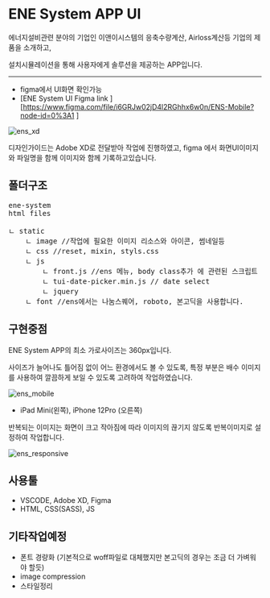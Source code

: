 <h1>ENE System APP UI</h1>
에너지설비관련 분야의 기업인 이앤이시스템의 응축수량계산, Airloss계산등 기업의 제품을 소개하고,

설치시뮬레이션을 통해 사용자에게 솔루션을 제공하는 APP입니다.

* * *




- figma에서 UI화면 확인가능 
- [ENE System UI Figma link ][https://www.figma.com/file/i6GRJw02jD4l2RGhhx6w0n/ENS-Mobile?node-id=0%3A1 ]  


![ens_xd](https://user-images.githubusercontent.com/54253060/159147373-ca050601-1c8a-496d-89dc-9d223315ef31.png)



디자인가이드는 Adobe XD로 전달받아 작업에 진행하였고, figma 에서 화면UI이미지와 파일명을 함께 이미지와 함께 기록하고있습니다. 





<h2>폴더구조</h2>


<pre>
ene-system 
html files 

ㄴ static
	ㄴ image //작업에 필요한 이미지 리소스와 아이콘, 썸네일등 
	ㄴ css //reset, mixin, styls.css 
	ㄴ js		
		ㄴ front.js //ens 메뉴, body class추가 에 관련된 스크립트 
		ㄴ tui-date-picker.min.js // date select 
		ㄴ jquery 
	ㄴ font //ens에서는 나눔스퀘어, roboto, 본고딕을 사용합니다. 		
</pre>







<h2>구현중점</h2>



ENE System APP의 최소 가로사이즈는 360px입니다. 



사이즈가 늘어나도 틀어짐 없이 어느 환경에서도 볼 수 있도록, 특정 부분은 배수 이미지를 사용하여 깔끔하게 보일 수 있도록 고려하여 작업하였습니다. 




![ens_mobile](https://user-images.githubusercontent.com/54253060/159147427-a1069357-49d8-4dec-8378-403e0768fa88.png)



* iPad Mini(왼쪽), iPhone 12Pro (오른쪽)






반복되는 이미지는 화면이 크고 작아짐에 따라 이미지의 끊기지 않도록 반복이미지로 설정하여 작업합니다. 



![ens_responsive](https://user-images.githubusercontent.com/54253060/159147440-88abb277-df65-4fc6-82f8-dc2ae7b82528.gif)







<h2>사용툴 </h2>



- VSCODE, Adobe XD, Figma 
- HTML, CSS(SASS), JS






<h2>기타작업예정</h2>



- 폰트 경량화 (기본적으로 woff파일로 대체했지만 본고딕의 경우는 조금 더 가벼워야 할듯)
- image compression
- 스타일정리

